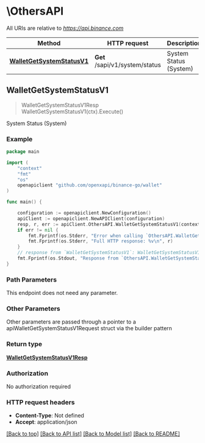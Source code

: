 # \OthersAPI

All URIs are relative to *https://api.binance.com*

Method | HTTP request | Description
------------- | ------------- | -------------
[**WalletGetSystemStatusV1**](OthersAPI.md#WalletGetSystemStatusV1) | **Get** /sapi/v1/system/status | System Status (System)



## WalletGetSystemStatusV1

> WalletGetSystemStatusV1Resp WalletGetSystemStatusV1(ctx).Execute()

System Status (System)



### Example

```go
package main

import (
	"context"
	"fmt"
	"os"
	openapiclient "github.com/openxapi/binance-go/wallet"
)

func main() {

	configuration := openapiclient.NewConfiguration()
	apiClient := openapiclient.NewAPIClient(configuration)
	resp, r, err := apiClient.OthersAPI.WalletGetSystemStatusV1(context.Background()).Execute()
	if err != nil {
		fmt.Fprintf(os.Stderr, "Error when calling `OthersAPI.WalletGetSystemStatusV1``: %v\n", err)
		fmt.Fprintf(os.Stderr, "Full HTTP response: %v\n", r)
	}
	// response from `WalletGetSystemStatusV1`: WalletGetSystemStatusV1Resp
	fmt.Fprintf(os.Stdout, "Response from `OthersAPI.WalletGetSystemStatusV1`: %v\n", resp)
}
```

### Path Parameters

This endpoint does not need any parameter.

### Other Parameters

Other parameters are passed through a pointer to a apiWalletGetSystemStatusV1Request struct via the builder pattern


### Return type

[**WalletGetSystemStatusV1Resp**](WalletGetSystemStatusV1Resp.md)

### Authorization

No authorization required

### HTTP request headers

- **Content-Type**: Not defined
- **Accept**: application/json

[[Back to top]](#) [[Back to API list]](../README.md#documentation-for-api-endpoints)
[[Back to Model list]](../README.md#documentation-for-models)
[[Back to README]](../README.md)

